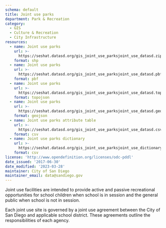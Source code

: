 ```yaml
---
schema: default
title: Joint use parks
department: Park & Recreation
category:
  - GIS
  - Culture & Recreation
  - City Infrastructure
resources:
  - name: Joint use parks
    url: >-
      https://seshat.datasd.org/gis_joint_use_parksjoint_use_datasd.zip
    format: shp
  - name: Joint use parks
    url: >-
      https://seshat.datasd.org/gis_joint_use_parksjoint_use_datasd.pbf
    format: pbf
  - name: Joint use parks
    url: >-
      https://seshat.datasd.org/gis_joint_use_parksjoint_use_datasd.topo.json
    format: topojson
  - name: Joint use parks
    url: >-
      https://seshat.datasd.org/gis_joint_use_parksjoint_use_datasd.geojson
    format: geojson
  - name: Joint use parks attribute table
    url: >-
      https://seshat.datasd.org/gis_joint_use_parksjoint_use_datasd.csv
    format: csv
  - name: Joint use parks dictionary
    url: >-
      https://seshat.datasd.org/gis_joint_use_parksjoint_use_dictionary_datasd.csv
    format: csv
license: 'http://www.opendefinition.org/licenses/odc-pddl'
date_issued: '2017-06-30'
date_modified: '2023-03-28'
maintainer: City of San Diego
maintainer_email: data@sandiego.gov
---
```

Joint use facilities are intended to provide active and passive recreational opportunities for school children when school is in session and the general public when school is not in session.
<!--more-->
Each joint use site is governed by a joint use agreement between the City of San Diego and applicable school district. These agreements outline the responsibilities of each agency.
